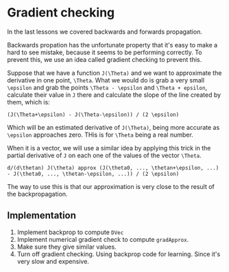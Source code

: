 # Gradient checking

In the last lessons we covered backwards and forwards propagation.

Backwards propation has the unfortunate property that it's easy to make a hard to see mistake, because it seems to be performing correctly. To prevent this, we use an idea called gradient checking to prevent this.

Suppose that we have a function `J(\Theta)` and we want to approximate the derivative in one point, `\Theta`. What we would do is grab a very small `\epsilon` and grab the points `\Theta - \epsilon` and `\Theta + epsilon`, calculate their value in `J` there and calculate the slope of the line created by them, which is:

```
(J(\Theta+\epsilon) - J(\Theta-\epsilon)) / (2 \epsilon)
```

Which will be an estimated derivative of `J(\Theta)`, being more accurate as `\epsilon` approaches zero. THis is for `\Theta` being a real number.

When it is a vector, we will use a similar idea by applying this trick in the partial derivative of `J` on each one of the values of the vector `\Theta`.

```
d/(d\thetan) J(\theta) approx (J(\theta0, ..., \thetan+\epsilon, ...) - J(\theta0, ..., \thetan-\epsilon, ...)) / (2 \epsilon)
```

The way to use this is that our approximation is very close to the result of the backpropagation.

## Implementation

1. Implement backprop to compute `DVec`
2. Implement numerical gradient check to compute `gradApprox`.
3. Make sure they give similar values.
4. Turn off gradient checking. Using backprop code for learning. Since it's very slow and expensive.
